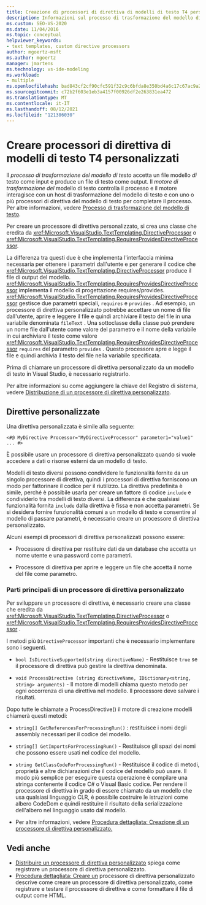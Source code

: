 ```yaml
---
title: Creazione di processori di direttiva di modelli di testo T4 personalizzati
description: Informazioni sul processo di trasformazione del modello di testo e su come creare un processore di direttiva del modello di testo T4 personalizzato.
ms.custom: SEO-VS-2020
ms.date: 11/04/2016
ms.topic: conceptual
helpviewer_keywords:
- text templates, custom directive processors
author: mgoertz-msft
ms.author: mgoertz
manager: jmartens
ms.technology: vs-ide-modeling
ms.workload:
- multiple
ms.openlocfilehash: bad843cf2cf90cfc591f32c9c6bfda8e350bd4a6c17c67ac9a220b296f75ac58
ms.sourcegitcommit: c72b2f603e1eb3a4157f00926df2e263831ea472
ms.translationtype: MT
ms.contentlocale: it-IT
ms.lasthandoff: 08/12/2021
ms.locfileid: "121386030"
---
```

# <a name="create-custom-t4-text-template-directive-processors"></a>Creare processori di direttiva di modelli di testo T4 personalizzati

Il *processo di trasformazione del modello di testo* accetta un file modello *di* testo come input e produce un file di testo come output. Il *motore di trasformazione del* modello di testo controlla il processo e il motore interagisce con un host di trasformazione del modello di testo e con uno o più processori di direttiva del modello di testo per completare il processo.  Per altre informazioni, vedere [Processo di trasformazione del modello di testo](../modeling/the-text-template-transformation-process.md).

Per creare un processore di direttiva personalizzato, si crea una classe che eredita da <xref:Microsoft.VisualStudio.TextTemplating.DirectiveProcessor> o <xref:Microsoft.VisualStudio.TextTemplating.RequiresProvidesDirectiveProcessor>.

La differenza tra questi due è che implementa l'interfaccia minima necessaria per ottenere i parametri dall'utente e per generare il codice che <xref:Microsoft.VisualStudio.TextTemplating.DirectiveProcessor> produce il file di output del modello. <xref:Microsoft.VisualStudio.TextTemplating.RequiresProvidesDirectiveProcessor> implementa il modello di progettazione requires/provides. <xref:Microsoft.VisualStudio.TextTemplating.RequiresProvidesDirectiveProcessor> gestisce due parametri speciali, `requires` e `provides` .  Ad esempio, un processore di direttiva personalizzato potrebbe accettare un nome di file dall'utente, aprire e leggere il file e quindi archiviare il testo del file in una variabile denominata `fileText` . Una sottoclasse della classe può prendere un nome file dall'utente come valore del parametro e il nome della variabile in cui archiviare il testo come valore <xref:Microsoft.VisualStudio.TextTemplating.RequiresProvidesDirectiveProcessor> `requires` del parametro `provides` . Questo processore apre e legge il file e quindi archivia il testo del file nella variabile specificata.

Prima di chiamare un processore di direttiva personalizzato da un modello di testo in Visual Studio, è necessario registrarlo.

Per altre informazioni su come aggiungere la chiave del Registro di sistema, vedere [Distribuzione di un processore di direttiva personalizzato](../modeling/deploying-a-custom-directive-processor.md).

## <a name="custom-directives"></a>Direttive personalizzate

Una direttiva personalizzata è simile alla seguente:

`<#@ MyDirective Processor="MyDirectiveProcessor" parameter1="value1" ... #>`

È possibile usare un processore di direttiva personalizzato quando si vuole accedere a dati o risorse esterni da un modello di testo.

Modelli di testo diversi possono condividere le funzionalità fornite da un singolo processore di direttiva, quindi i processori di direttiva forniscono un modo per fattorinare il codice per il riutilizzo. La direttiva predefinita è simile, perché è possibile usarla per creare un fattore di codice `include` e condividerlo tra modelli di testo diversi. La differenza è che qualsiasi funzionalità fornita `include` dalla direttiva è fissa e non accetta parametri. Se si desidera fornire funzionalità comuni a un modello di testo e consentire al modello di passare parametri, è necessario creare un processore di direttiva personalizzato.

Alcuni esempi di processori di direttiva personalizzati possono essere:

- Processore di direttiva per restituire dati da un database che accetta un nome utente e una password come parametri.

- Processore di direttiva per aprire e leggere un file che accetta il nome del file come parametro.

### <a name="principal-parts-of-a-custom-directive-processor"></a>Parti principali di un processore di direttiva personalizzato

Per sviluppare un processore di direttiva, è necessario creare una classe che eredita da <xref:Microsoft.VisualStudio.TextTemplating.DirectiveProcessor> o <xref:Microsoft.VisualStudio.TextTemplating.RequiresProvidesDirectiveProcessor> .

I metodi più `DirectiveProcessor` importanti che è necessario implementare sono i seguenti.

- `bool IsDirectiveSupported(string directiveName)` - Restituisce `true` se il processore di direttiva può gestire la direttiva denominata.

- `void ProcessDirective (string directiveName, IDictionary<string, string> arguments)` - Il motore di modelli chiama questo metodo per ogni occorrenza di una direttiva nel modello. Il processore deve salvare i risultati.

Dopo tutte le chiamate a ProcessDirective() il motore di creazione modelli chiamerà questi metodi:

- `string[] GetReferencesForProcessingRun()` : restituisce i nomi degli assembly necessari per il codice del modello.

- `string[] GetImportsForProcessingRun()` - Restituisce gli spazi dei nomi che possono essere usati nel codice del modello.

- `string GetClassCodeForProcessingRun()` - Restituisce il codice di metodi, proprietà e altre dichiarazioni che il codice del modello può usare. Il modo più semplice per eseguire questa operazione è compilare una stringa contenente il codice C# o Visual Basic codice. Per rendere il processore di direttiva in grado di essere chiamato da un modello che usa qualsiasi linguaggio CLR, è possibile costruire le istruzioni come albero CodeDom e quindi restituire il risultato della serializzazione dell'albero nel linguaggio usato dal modello.

- Per altre informazioni, vedere [Procedura dettagliata: Creazione di un processore di direttiva personalizzato.](../modeling/walkthrough-creating-a-custom-directive-processor.md)

## <a name="see-also"></a>Vedi anche

- [Distribuire un processore di direttiva personalizzato](../modeling/deploying-a-custom-directive-processor.md) spiega come registrare un processore di direttiva personalizzato.
- [Procedura dettagliata: Creare un](../modeling/walkthrough-creating-a-custom-directive-processor.md) processore di direttiva personalizzato descrive come creare un processore di direttiva personalizzato, come registrare e testare il processore di direttiva e come formattare il file di output come HTML.
